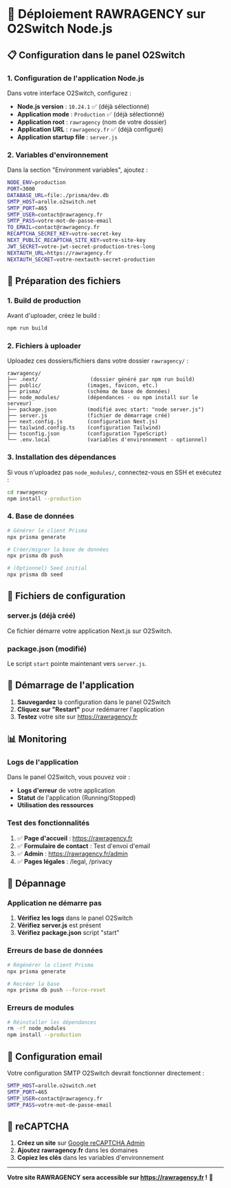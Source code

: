 # 🚀 Déploiement RAWRAGENCY sur O2Switch Node.js

## 📋 Configuration dans le panel O2Switch

### 1. Configuration de l'application Node.js

Dans votre interface O2Switch, configurez :

- **Node.js version** : `10.24.1` ✅ (déjà sélectionné)
- **Application mode** : `Production` ✅ (déjà sélectionné)
- **Application root** : `rawragency` (nom de votre dossier)
- **Application URL** : `rawragency.fr` ✅ (déjà configuré)
- **Application startup file** : `server.js`

### 2. Variables d'environnement

Dans la section "Environment variables", ajoutez :

```bash
NODE_ENV=production
PORT=3000
DATABASE_URL=file:./prisma/dev.db
SMTP_HOST=arolle.o2switch.net
SMTP_PORT=465
SMTP_USER=contact@rawragency.fr
SMTP_PASS=votre-mot-de-passe-email
TO_EMAIL=contact@rawragency.fr
RECAPTCHA_SECRET_KEY=votre-secret-key
NEXT_PUBLIC_RECAPTCHA_SITE_KEY=votre-site-key
JWT_SECRET=votre-jwt-secret-production-tres-long
NEXTAUTH_URL=https://rawragency.fr
NEXTAUTH_SECRET=votre-nextauth-secret-production
```

## 📁 Préparation des fichiers

### 1. Build de production

Avant d'uploader, créez le build :

```bash
npm run build
```

### 2. Fichiers à uploader

Uploadez ces dossiers/fichiers dans votre dossier `rawragency/` :

```
rawragency/
├── .next/                 (dossier généré par npm run build)
├── public/               (images, favicon, etc.)
├── prisma/               (schéma de base de données)
├── node_modules/         (dépendances - ou npm install sur le serveur)
├── package.json          (modifié avec start: "node server.js")
├── server.js             (fichier de démarrage créé)
├── next.config.js        (configuration Next.js)
├── tailwind.config.ts    (configuration Tailwind)
├── tsconfig.json         (configuration TypeScript)
└── .env.local            (variables d'environnement - optionnel)
```

### 3. Installation des dépendances

Si vous n'uploadez pas `node_modules/`, connectez-vous en SSH et exécutez :

```bash
cd rawragency
npm install --production
```

### 4. Base de données

```bash
# Générer le client Prisma
npx prisma generate

# Créer/migrer la base de données
npx prisma db push

# (Optionnel) Seed initial
npx prisma db seed
```

## 🔧 Fichiers de configuration

### server.js (déjà créé)

Ce fichier démarre votre application Next.js sur O2Switch.

### package.json (modifié)

Le script `start` pointe maintenant vers `server.js`.

## 🚀 Démarrage de l'application

1. **Sauvegardez** la configuration dans le panel O2Switch
2. **Cliquez sur "Restart"** pour redémarrer l'application
3. **Testez** votre site sur https://rawragency.fr

## 📊 Monitoring

### Logs de l'application

Dans le panel O2Switch, vous pouvez voir :
- **Logs d'erreur** de votre application
- **Statut** de l'application (Running/Stopped)
- **Utilisation des ressources**

### Test des fonctionnalités

1. ✅ **Page d'accueil** : https://rawragency.fr
2. ✅ **Formulaire de contact** : Test d'envoi d'email
3. ✅ **Admin** : https://rawragency.fr/admin
4. ✅ **Pages légales** : /legal, /privacy

## 🔧 Dépannage

### Application ne démarre pas

1. **Vérifiez les logs** dans le panel O2Switch
2. **Vérifiez server.js** est présent
3. **Vérifiez package.json** script "start"

### Erreurs de base de données

```bash
# Régénérer le client Prisma
npx prisma generate

# Recréer la base
npx prisma db push --force-reset
```

### Erreurs de modules

```bash
# Réinstaller les dépendances
rm -rf node_modules
npm install --production
```

## 📧 Configuration email

Votre configuration SMTP O2Switch devrait fonctionner directement :

```bash
SMTP_HOST=arolle.o2switch.net
SMTP_PORT=465
SMTP_USER=contact@rawragency.fr
SMTP_PASS=votre-mot-de-passe-email
```

## 🔐 reCAPTCHA

1. **Créez un site** sur [Google reCAPTCHA Admin](https://www.google.com/recaptcha/admin)
2. **Ajoutez rawragency.fr** dans les domaines
3. **Copiez les clés** dans les variables d'environnement

---

**Votre site RAWRAGENCY sera accessible sur https://rawragency.fr !** 🎉
